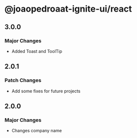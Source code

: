 # @joaopedroaat-ignite-ui/react

## 3.0.0

### Major Changes

- Added Toast and ToolTip

## 2.0.1

### Patch Changes

- Add some fixes for future projects

## 2.0.0

### Major Changes

- Changes company name
